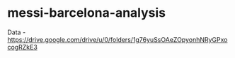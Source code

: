 # messi-barcelona-analysis

Data - https://drive.google.com/drive/u/0/folders/1g76yuSsOAeZOpyonhNRyGPxocogRZkE3 

